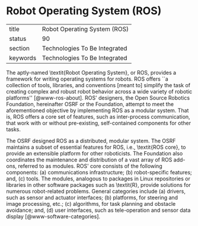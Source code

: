 # Robot Operating System (ROS)


|          |                               |
| -------- | ----------------------------- |
| title    | Robot Operating System (ROS)  | 
| status   | 90                            |
| section  | Technologies To Be Integrated |
| keywords | Technologies To Be Integrated |



The aptly-named \textit{Robot Operating System}, or ROS, provides a framework
for writing operating systems for robots.  ROS offers ``a collection
of tools, libraries, and conventions [meant to] simplify the task of
creating complex and robust robot behavior across a wide variety of
robotic platforms'' [@www-ros-about]. ROS' designers, the Open
Source Robotics Foundation, hereinafter OSRF or the Foundation,
attempt to meet the aforementioned objective by implementing ROS as a
modular system.  That is, ROS offers a core set of features, such as
inter-process communication, that work with or without pre-existing,
self-contained components for other tasks.

The OSRF designed ROS as a distributed, modular system.  The OSRF
maintains a subset of essential features for ROS, i.e., \textit{ROS core}, to
provide an extensible platform for other roboticists.  The Foundation
also coordinates the maintenance and distribution of a vast array of
ROS add-ons, referred to as modules.  ROS' core consists of the
following components: (a) communications infrastructure; (b)
robot-specific features; and, (c) tools.  The modules, analogous to
packages in Linux repositories or libraries in other software packages
such as \textit{R}, provide solutions for numerous robot-related problems.
General categories include (a) drivers, such as sensor and actuator
interfaces; (b) platforms, for steering and image processing, etc.;
(c) algorithms, for task planning and obstacle avoidance; and, (d)
user interfaces, such as tele-operation and sensor data
display [@www-software-categories].



